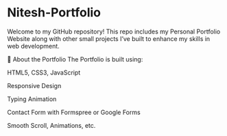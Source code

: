 # Nitesh-Portfolio
Welcome to my GitHub repository! This repo includes my Personal Portfolio Website along with other small projects I’ve built to enhance my skills in web development.

📌 About the Portfolio
The Portfolio is built using:

HTML5, CSS3, JavaScript

Responsive Design

Typing Animation

Contact Form with Formspree or Google Forms

Smooth Scroll, Animations, etc.
